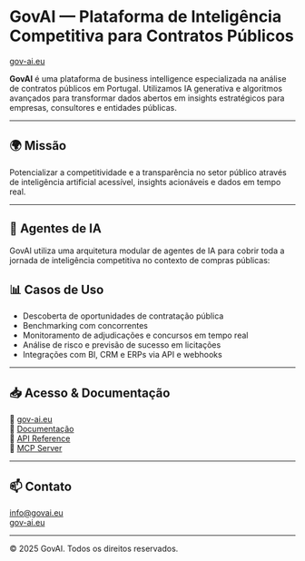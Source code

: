 # GovAI — Plataforma de Inteligência Competitiva para Contratos Públicos

[gov-ai.eu](https://www.gov-ai.eu)

**GovAI** é uma plataforma de business intelligence especializada na análise de contratos públicos em Portugal. Utilizamos IA generativa e algoritmos avançados para transformar dados abertos em insights estratégicos para empresas, consultores e entidades públicas.

---

## 🌍 Missão

Potencializar a competitividade e a transparência no setor público através de inteligência artificial acessível, insights acionáveis e dados em tempo real.

---

## 🧠 Agentes de IA

GovAI utiliza uma arquitetura modular de agentes de IA para cobrir toda a jornada de inteligência competitiva no contexto de compras públicas:


## 📊 Casos de Uso

- Descoberta de oportunidades de contratação pública
- Benchmarking com concorrentes
- Monitoramento de adjudicações e concursos em tempo real
- Análise de risco e previsão de sucesso em licitações
- Integrações com BI, CRM e ERPs via API e webhooks

---

## 📥 Acesso & Documentação

🔗 [gov-ai.eu](https://gov-ai.eu)  
📄 [Documentação](https://gov-ai.eu/docs)  
🔌 [API Reference](https://gov-ai.eu/api)  
🧠 [MCP Server](https://gov-ai.eu/mcp)

---

## 📫 Contato

info@govai.eu  
[gov-ai.eu](https://gov-ai.eu)

---

© 2025 GovAI. Todos os direitos reservados.

